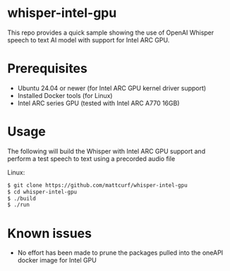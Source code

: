 # whisper-intel-gpu

This repo provides a quick sample showing the use of OpenAI Whisper speech to text AI model with support for Intel ARC GPU.

# Prerequisites
* Ubuntu 24.04 or newer (for Intel ARC GPU kernel driver support)
* Installed Docker tools (for Linux) 
* Intel ARC series GPU (tested with Intel ARC A770 16GB)
 
# Usage

The following will build the Whisper with Intel ARC GPU support and perform a test speech to text using a precorded audio file

Linux:
```bash
$ git clone https://github.com/mattcurf/whisper-intel-gpu
$ cd whisper-intel-gpu
$ ./build
$ ./run
```

# Known issues
* No effort has been made to prune the packages pulled into the oneAPI docker image for Intel GPU
